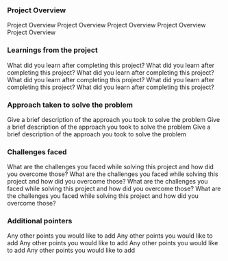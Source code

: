 ### Project Overview

 Project Overview Project Overview Project Overview Project Overview Project Overview


### Learnings from the project

 What did you learn after completing this project? What did you learn after completing this project? What did you learn after completing this project? What did you learn after completing this project? What did you learn after completing this project? What did you learn after completing this project?


### Approach taken to solve the problem

 Give a brief description of the approach you took to solve the problem Give a brief description of the approach you took to solve the problem Give a brief description of the approach you took to solve the problem


### Challenges faced

 What are the challenges you faced while solving this project and how did you overcome those? What are the challenges you faced while solving this project and how did you overcome those? What are the challenges you faced while solving this project and how did you overcome those? What are the challenges you faced while solving this project and how did you overcome those?


### Additional pointers

 Any other points you would like to add Any other points you would like to add Any other points you would like to add Any other points you would like to add Any other points you would like to add


